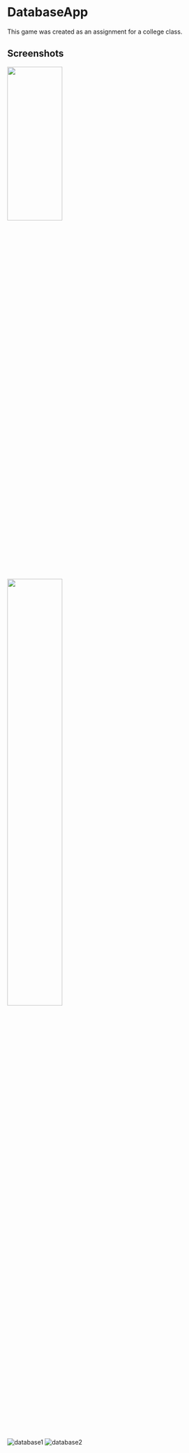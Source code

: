 ﻿# DatabaseApp
 
This game was created as an assignment for a college class.

## Screenshots
<img src="https://user-images.githubusercontent.com/125682108/231267570-17b43925-adce-4fe4-9f6d-4bd7e35fac22.png" width="50%" height="30%">
<img src="https://user-images.githubusercontent.com/125682108/231267572-c1560658-ab7f-41dc-8f66-c775b9e44b4b.png" width="50%" height="50%">

![database1](https://github.com/1hugos/sudoku-android/assets/125682108/ef9bb53d-f62f-455a-8f0c-11709ad66622)
![database2](https://github.com/1hugos/sudoku-android/assets/125682108/b16924ac-7296-40b1-82d3-05c80d1a0e7c)
